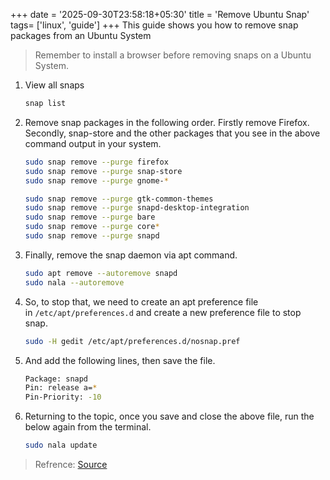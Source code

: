 +++
date = '2025-09-30T23:58:18+05:30'
title = 'Remove Ubuntu Snap'
tags= ['linux', 'guide']
+++
This guide shows you how to remove snap packages from an Ubuntu System
> Remember to install a browser before removing snaps on a Ubuntu System.

1. View all snaps

    ```sh
    snap list
    ```

1. Remove snap packages in the following order. Firstly remove Firefox. Secondly, snap-store and the other packages that you see in the above command output in your system.

    ```sh
    sudo snap remove --purge firefox
    sudo snap remove --purge snap-store
    sudo snap remove --purge gnome-*
    ```

    ```sh
    sudo snap remove --purge gtk-common-themes
    sudo snap remove --purge snapd-desktop-integration
    sudo snap remove --purge bare
    sudo snap remove --purge core*
    sudo snap remove --purge snapd
    ```
1. Finally, remove the snap daemon via apt command.

    ```sh
    sudo apt remove --autoremove snapd
    sudo nala --autoremove
    ```
1. So, to stop that, we need to create an apt preference file in `/etc/apt/preferences.d` and create a new preference file to stop snap. 

    ```sh
    sudo -H gedit /etc/apt/preferences.d/nosnap.pref
    ```
1. And add the following lines, then save the file.

    ```sh
    Package: snapd
    Pin: release a=*
    Pin-Priority: -10
    ```
1. Returning to the topic, once you save and close the above file, run the below again from the terminal.

    ```sh
    sudo nala update
    ```

> Refrence: [Source](https://www.debugpoint.com/remove-snap-ubuntu/)